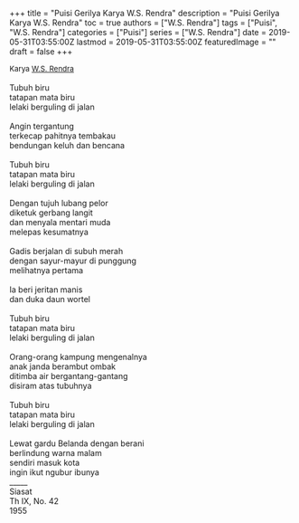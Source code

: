 +++
title = "Puisi Gerilya Karya W.S. Rendra"
description = "Puisi Gerilya Karya W.S. Rendra"
toc = true
authors = ["W.S. Rendra"]
tags = ["Puisi", "W.S. Rendra"]
categories = ["Puisi"]
series = ["W.S. Rendra"]
date = 2019-05-31T03:55:00Z
lastmod = 2019-05-31T03:55:00Z
featuredImage = ""
draft = false
+++

<div style="text-align: justify;">
<div style="font-size: small;">Karya <a href="/authors/w.s.-rendra/" target="_blank">W.S. Rendra</a></div><br />
Tubuh biru<br />tatapan mata biru<br />lelaki berguling di jalan<br /><br />Angin tergantung<br />terkecap pahitnya tembakau<br />bendungan keluh dan bencana<br /><br />Tubuh biru<br />tatapan mata biru<br />lelaki berguling di jalan<br /><br />Dengan tujuh lubang pelor<br />diketuk gerbang langit<br />dan menyala mentari muda<br />melepas kesumatnya<br /><br />Gadis berjalan di subuh merah<br />dengan sayur-mayur di punggung<br />melihatnya pertama<br /><br />Ia beri jeritan manis<br />dan duka daun wortel<br /><br />Tubuh biru<br />tatapan mata biru<br />lelaki berguling di jalan<br /><br />Orang-orang kampung mengenalnya<br />anak janda berambut ombak<br />ditimba air bergantang-gantang<br />disiram atas tubuhnya<br /><br />Tubuh biru<br />tatapan mata biru<br />lelaki berguling di jalan<br /><br />Lewat gardu Belanda dengan berani<br />berlindung warna malam<br />sendiri masuk kota<br />ingin ikut ngubur ibunya<br />_____<br />Siasat<br />Th IX, No. 42<br />1955</div>
